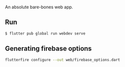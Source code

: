 An absolute bare-bones web app.

## Run

```bash
$ flutter pub global run webdev serve
```

## Generating firebase options

```bash
flutterfire configure --out web/firebase_options.dart
```
